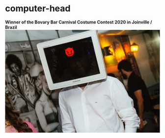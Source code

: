 # computer-head
**Winner of the Bovary Bar Carnival Costume Contest 2020 in Joinville / Brazil**
![Example Head](https://raw.githubusercontent.com/alexandrebfaust/computer-head/master/head-example.jpg)
